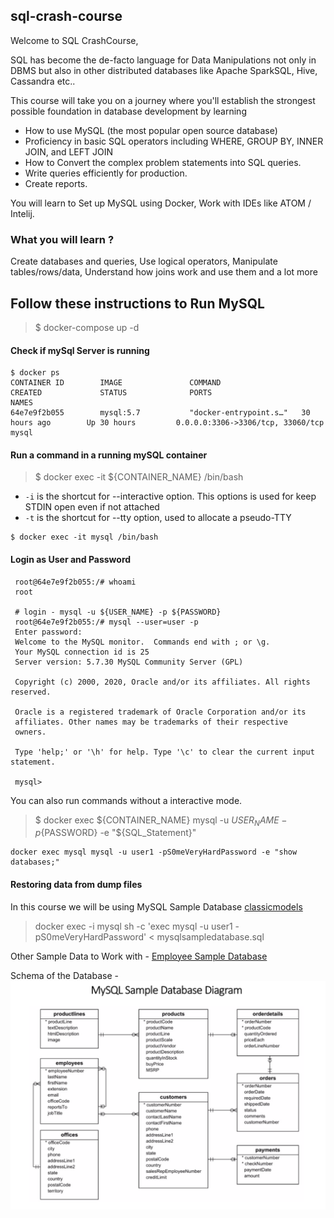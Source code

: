 ## sql-crash-course

Welcome to SQL CrashCourse, 

SQL has become the de-facto language for Data Manipulations not only in DBMS but also in other distributed databases like Apache SparkSQL, Hive, Cassandra etc..

This course will take you on a journey where you'll establish the strongest possible foundation in database development by learning 
* How to use MySQL (the most popular open source database) 
* Proficiency in basic SQL operators including WHERE, GROUP BY, INNER JOIN, and LEFT JOIN
* How to Convert the complex problem statements into SQL queries.
* Write queries efficiently for production.
* Create reports.

You will learn to Set up MySQL using Docker, Work with IDEs like ATOM / Intelij.

### What you will learn ?
Create databases and queries, Use logical operators, Manipulate tables/rows/data, Understand how joins work and use them and a lot more

## Follow these instructions to Run MySQL  

> $ docker-compose up -d

#### Check if mySql Server is running
```shell script
$ docker ps
CONTAINER ID        IMAGE               COMMAND                  CREATED             STATUS              PORTS                               NAMES
64e7e9f2b055        mysql:5.7           "docker-entrypoint.s…"   30 hours ago        Up 30 hours         0.0.0.0:3306->3306/tcp, 33060/tcp   mysql
```

#### Run a command in a running mySQL container 
> $ docker exec -it ${CONTAINER_NAME} /bin/bash
* `-i` is the shortcut for --interactive option. This options is used for keep STDIN open even if not attached
* `-t` is the shortcut for --tty option, used to allocate a pseudo-TTY


```shell script
$ docker exec -it mysql /bin/bash
```

#### Login as User and Password 

```shell script
 root@64e7e9f2b055:/# whoami
 root

 # login - mysql -u ${USER_NAME} -p ${PASSWORD}
 root@64e7e9f2b055:/# mysql --user=user -p 
 Enter password: 
 Welcome to the MySQL monitor.  Commands end with ; or \g.
 Your MySQL connection id is 25
 Server version: 5.7.30 MySQL Community Server (GPL)
 
 Copyright (c) 2000, 2020, Oracle and/or its affiliates. All rights reserved.
 
 Oracle is a registered trademark of Oracle Corporation and/or its
 affiliates. Other names may be trademarks of their respective
 owners.
 
 Type 'help;' or '\h' for help. Type '\c' to clear the current input statement.
 
 mysql> 

```

You can also run commands without a interactive mode.

> $ docker exec ${CONTAINER_NAME} mysql -u ${USER_NAME} -p${PASSWORD} -e "${SQL_Statement}"
```shell script
docker exec mysql mysql -u user1 -pS0meVeryHardPassword -e "show databases;"
```

#### Restoring data from dump files
In this course we will be using MySQL Sample Database [classicmodels](http://www.mysqltutorial.org/mysql-sample-database.aspx)
> docker exec -i mysql sh -c 'exec mysql -u user1 -pS0meVeryHardPassword' < mysqlsampledatabase.sql

Other Sample Data to Work with - [Employee Sample Database](https://dev.mysql.com/doc/employee/en/)

Schema of the Database -  ![Sample-Database-Diagram.pdf](./Sample-Database-Diagram.png)

